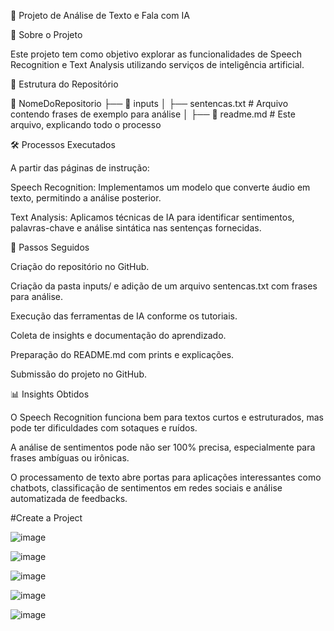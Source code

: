 📌 Projeto de Análise de Texto e Fala com IA

📖 Sobre o Projeto

Este projeto tem como objetivo explorar as funcionalidades de Speech Recognition e Text Analysis utilizando serviços de inteligência artificial.

📂 Estrutura do Repositório

📁 NomeDoRepositorio
 ├── 📁 inputs
 │   ├── sentencas.txt  # Arquivo contendo frases de exemplo para análise
 │
 ├── 📄 readme.md        # Este arquivo, explicando todo o processo

🛠️ Processos Executados

A partir das páginas de instrução:

Speech Recognition: Implementamos um modelo que converte áudio em texto, permitindo a análise posterior.

Text Analysis: Aplicamos técnicas de IA para identificar sentimentos, palavras-chave e análise sintática nas sentenças fornecidas.

📌 Passos Seguidos

Criação do repositório no GitHub.

Criação da pasta inputs/ e adição de um arquivo sentencas.txt com frases para análise.

Execução das ferramentas de IA conforme os tutoriais.

Coleta de insights e documentação do aprendizado.

Preparação do README.md com prints e explicações.

Submissão do projeto no GitHub.

📊 Insights Obtidos

O Speech Recognition funciona bem para textos curtos e estruturados, mas pode ter dificuldades com sotaques e ruídos.

A análise de sentimentos pode não ser 100% precisa, especialmente para frases ambíguas ou irônicas.

O processamento de texto abre portas para aplicações interessantes como chatbots, classificação de sentimentos em redes sociais e análise automatizada de feedbacks.

#Create a Project

![image](https://github.com/user-attachments/assets/bad38f67-7ff8-4f47-865b-48f530103796)

![image](https://github.com/user-attachments/assets/f71fccfc-2939-4f23-82c6-57e5fc2d2a26)

![image](https://github.com/user-attachments/assets/72fdc275-0937-439c-97e0-012b7fcaa308)

![image](https://github.com/user-attachments/assets/0270f480-cba5-4b49-a309-6beda04e5b9e)

![image](https://github.com/user-attachments/assets/ee1929b6-c811-4bc8-9e33-e93ee8660ce9)





